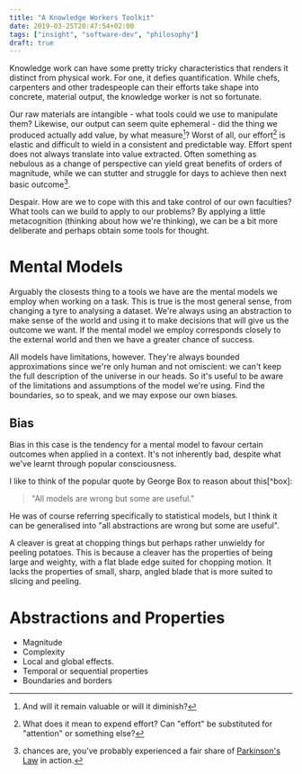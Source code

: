 ```yaml
---
title: "A Knowledge Workers Toolkit"
date: 2019-03-25T20:47:54+02:00
tags: ["insight", "software-dev", "philosophy"]
draft: true
---
```


Knowledge work can have some pretty tricky characteristics that renders it
distinct from physical work. For one, it defies quantification. While chefs,
carpenters and other tradespeople can their efforts take shape into concrete,
material output, the knowledge worker is not so fortunate.

Our raw materials are intangible - what tools could we use to manipulate them?
Likewise, our output can seem quite ephemeral - did the thing we produced
actually add value, by what measure[^value]? Worst of all, our effort[^effort]
is elastic and difficult to wield in a consistent and predictable way.  Effort
spent does not always translate into value extracted. Often something as
nebulous as a change of perspective can yield great benefits of orders of
magnitude, while we can stutter and struggle for days to achieve then next
basic outcome[^parkinsons].

Despair. How are we to cope with this and take control of our own faculties?
What tools can we build to apply to our problems? By applying a little
metacognition (thinking about how we're thinking), we can be a bit more
deliberate and perhaps obtain some tools for thought.

# Mental Models

Arguably the closests thing to a tools we have are the mental models we employ
when working on a task. This is true is the most general sense, from changing a
tyre to analysing a dataset. We're always using an abstraction to make sense of
the world and using it to make decisions that will give us the outcome we want.
If the mental model we employ corresponds closely to the external world and
then we have a greater chance of success.

All models have limitations, however. They're always bounded approximations
since we're only human and not omiscient: we can't keep the full description of
the universe in our heads. So it's useful to be aware of the limitations and
assumptions of the model we're using. Find the boundaries, so to speak, and we
may expose our own biases.

## Bias

Bias in this case is the tendency for a mental model to favour certain outcomes
when applied in a context. It's not inherently bad, despite what we've learnt
through popular consciousness.

I like to think of the popular quote by George Box to reason about this[^box]:

> "All models are wrong but some are useful."

He was of course referring specifically to statistical models, but I think it
can be generalised into "all abstractions are wrong but some are useful".

A cleaver is great at chopping things but perhaps rather unwieldy for peeling
potatoes. This is because a cleaver has the properties of being large and
weighty, with a flat blade edge suited for chopping motion. It lacks the
properties of small, sharp, angled blade that is more suited to slicing and
peeling.




# Abstractions and Properties

- Magnitude
- Complexity
- Local and global effects.
- Temporal or sequential properties
- Boundaries and borders

[^value]: And will it remain valuable or will it diminish?

[^effort]: What does it mean to expend effort? Can "effort" be substituted for "attention" or something else?

[^parkinsons]: chances are, you've probably experienced a fair share of [Parkinson's Law](https://en.wikipedia.org/wiki/Parkinson%27s_law) in action.

[^process]: To make matters worse, institutions have reached for the only incumbent tools they know: process. Processes designed for managing \
assembly lines in the industrial revolution are haphazardly being applied in the office environment. But that's a rant for another time.

